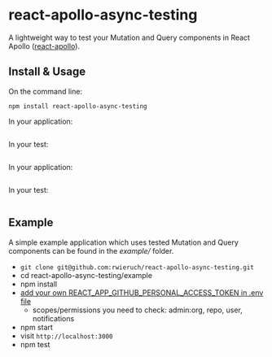 # react-apollo-async-testing

A lightweight way to test your Mutation and Query components in React Apollo ([react-apollo](https://github.com/apollographql/react-apollo)).

## Install & Usage

On the command line:

`npm install react-apollo-async-testing`

In your application:

```javascript

```

In your test:

```javascript

```

In your application:

```javascript

```

In your test:

```javascript

```

## Example

A simple example application which uses tested Mutation and Query components can be found in the *example/* folder.

* `git clone git@github.com:rwieruch/react-apollo-async-testing.git`
* cd react-apollo-async-testing/example
* npm install
* [add your own REACT_APP_GITHUB_PERSONAL_ACCESS_TOKEN in .env file](https://help.github.com/articles/creating-a-personal-access-token-for-the-command-line/)
  * scopes/permissions you need to check: admin:org, repo, user, notifications
* npm start
* visit `http://localhost:3000`
* npm test